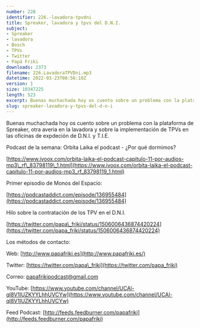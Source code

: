 ```yaml
---
number: 228
identifier: 226.-lavadora-tpvdni
title: Spreaker, lavadora y tpvs del D.N.I.
subject:
- Spreaker
- lavadora
- Bosch
- TPVs
- Twitter
- Papá Friki
downloads: 2373
filename: 226.LavadoraTPVDni.mp3
datetime: 2022-03-23T08:56:10Z
version: 1
size: 10347225
length: 523
excerpt: Buenas muchachada hoy os cuento sobre un problema con la plataforma de Spreaker, otra averia en la lavadora y sobre la implementación de TPVs en las oficinas de expdeción de D.N.I. y T.I.E.
slug: spreaker-lavadora-y-tpvs-del-d-n-i
---
```

Buenas muchachada hoy os cuento sobre un problema con la plataforma de Spreaker, otra averia en la lavadora y sobre la implementación de TPVs en las oficinas de expdeción de D.N.I. y T.I.E.

Podcast de la semana: Orbita Laika el podcast - ¿Por qué dormimos?

[https://www.ivoox.com/orbita-laika-el-podcast-capitulo-11-por-audios-mp3\_rf\_83798119\_1.html](https://www.ivoox.com/orbita-laika-el-podcast-capitulo-11-por-audios-mp3_rf_83798119_1.html)

Primer episodio de Monos del Espacio:

[https://podcastaddict.com/episode/136955484](https://podcastaddict.com/episode/136955484)

Hilo sobre la contratación de los TPV en el D.N.I.

[https://twitter.com/papa\_friki/status/1506006436874420224](https://twitter.com/papa_friki/status/1506006436874420224)

Los métodos de contacto:

Web: [http://www.papafriki.es](http://www.papafriki.es/)

Twitter: [https://twitter.com/papa\_friki](https://twitter.com/papa_friki)

Correo: [papafrikipodcast@gmail.com](https://archive.org/details/papafrikipodast@gmail.com)

YouTube: [https://www.youtube.com/channel/UCAl-ql8V1IUZKYYLhhUVCYw](https://www.youtube.com/channel/UCAl-ql8V1IUZKYYLhhUVCYw)

Feed Podcast: [http://feeds.feedburner.com/papafriki](http://feeds.feedburner.com/papafriki)